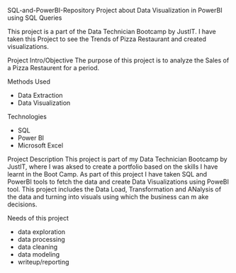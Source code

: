 SQL-and-PowerBI-Repository
Project about Data Visualization in PowerBI using SQL Queries

This project is a part of the Data Technician Bootcamp by JustIT. I have taken this Project to see the Trends of Pizza Restaurant and created visualizations.

Project Intro/Objective
The purpose of this project is to analyze the Sales of a Pizza Restaurent for a period.

Methods Used
* Data Extraction
* Data Visualization

Technologies
* SQL
* Power BI
* Microsoft Excel

Project Description
This project is part of my Data Technician Bootcamp by JustIT, where I was aksed to create a portfolio based on the skills I have learnt in the Boot Camp. As part of this project I have taken SQL and PowerBI tools to fetch the data and create Data Visualizations using PoweBI tool. This project includes the Data Load, Transformation and ANalysis of the data and turning into visuals using which the business can m ake decisions.

Needs of this project

- data exploration
- data processing
- data cleaning
- data modeling
- writeup/reporting

